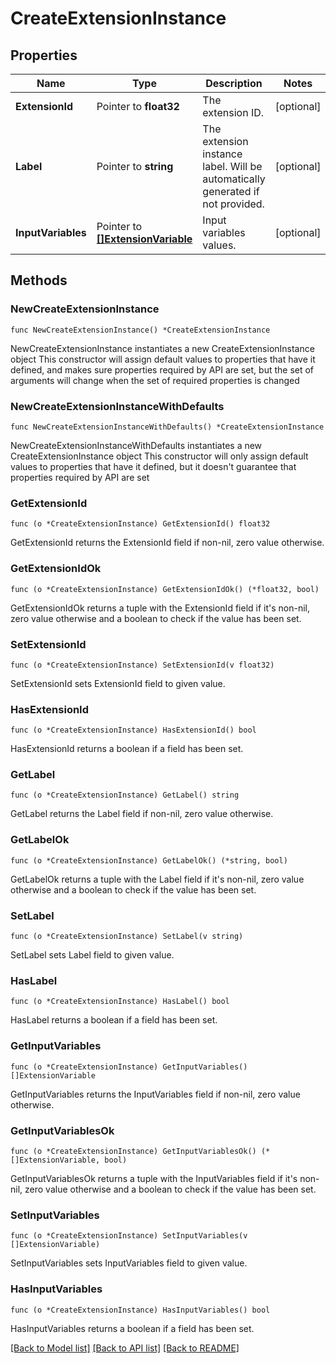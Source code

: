 # CreateExtensionInstance

## Properties

Name | Type | Description | Notes
------------ | ------------- | ------------- | -------------
**ExtensionId** | Pointer to **float32** | The extension ID. | [optional] 
**Label** | Pointer to **string** | The extension instance label. Will be automatically generated if not provided. | [optional] 
**InputVariables** | Pointer to [**[]ExtensionVariable**](ExtensionVariable.md) | Input variables values. | [optional] 

## Methods

### NewCreateExtensionInstance

`func NewCreateExtensionInstance() *CreateExtensionInstance`

NewCreateExtensionInstance instantiates a new CreateExtensionInstance object
This constructor will assign default values to properties that have it defined,
and makes sure properties required by API are set, but the set of arguments
will change when the set of required properties is changed

### NewCreateExtensionInstanceWithDefaults

`func NewCreateExtensionInstanceWithDefaults() *CreateExtensionInstance`

NewCreateExtensionInstanceWithDefaults instantiates a new CreateExtensionInstance object
This constructor will only assign default values to properties that have it defined,
but it doesn't guarantee that properties required by API are set

### GetExtensionId

`func (o *CreateExtensionInstance) GetExtensionId() float32`

GetExtensionId returns the ExtensionId field if non-nil, zero value otherwise.

### GetExtensionIdOk

`func (o *CreateExtensionInstance) GetExtensionIdOk() (*float32, bool)`

GetExtensionIdOk returns a tuple with the ExtensionId field if it's non-nil, zero value otherwise
and a boolean to check if the value has been set.

### SetExtensionId

`func (o *CreateExtensionInstance) SetExtensionId(v float32)`

SetExtensionId sets ExtensionId field to given value.

### HasExtensionId

`func (o *CreateExtensionInstance) HasExtensionId() bool`

HasExtensionId returns a boolean if a field has been set.

### GetLabel

`func (o *CreateExtensionInstance) GetLabel() string`

GetLabel returns the Label field if non-nil, zero value otherwise.

### GetLabelOk

`func (o *CreateExtensionInstance) GetLabelOk() (*string, bool)`

GetLabelOk returns a tuple with the Label field if it's non-nil, zero value otherwise
and a boolean to check if the value has been set.

### SetLabel

`func (o *CreateExtensionInstance) SetLabel(v string)`

SetLabel sets Label field to given value.

### HasLabel

`func (o *CreateExtensionInstance) HasLabel() bool`

HasLabel returns a boolean if a field has been set.

### GetInputVariables

`func (o *CreateExtensionInstance) GetInputVariables() []ExtensionVariable`

GetInputVariables returns the InputVariables field if non-nil, zero value otherwise.

### GetInputVariablesOk

`func (o *CreateExtensionInstance) GetInputVariablesOk() (*[]ExtensionVariable, bool)`

GetInputVariablesOk returns a tuple with the InputVariables field if it's non-nil, zero value otherwise
and a boolean to check if the value has been set.

### SetInputVariables

`func (o *CreateExtensionInstance) SetInputVariables(v []ExtensionVariable)`

SetInputVariables sets InputVariables field to given value.

### HasInputVariables

`func (o *CreateExtensionInstance) HasInputVariables() bool`

HasInputVariables returns a boolean if a field has been set.


[[Back to Model list]](../README.md#documentation-for-models) [[Back to API list]](../README.md#documentation-for-api-endpoints) [[Back to README]](../README.md)



